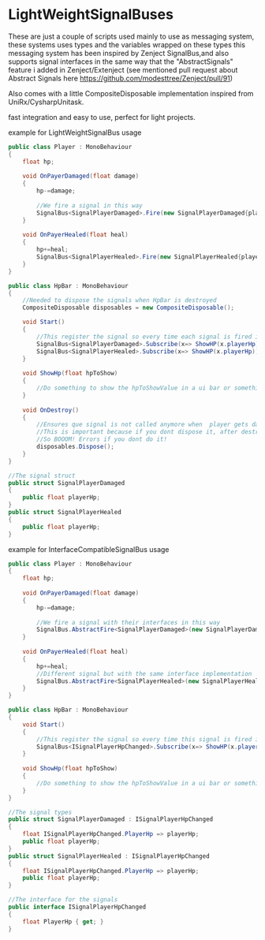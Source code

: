 # LightWeightSignalBuses
These are just a couple of scripts used mainly to use as messaging system, these systems uses types and the variables wrapped on these types
this messaging system has been inspired by Zenject SignalBus,and also supports signal interfaces in the same way that the "AbstractSignals" feature i added in Zenject/Extenject (see mentioned pull request about Abstract Signals here https://github.com/modesttree/Zenject/pull/91)

Also comes with a little CompositeDisposable implementation inspired from UniRx/CysharpUnitask.

fast integration and easy to use, perfect for light projects.



example for LightWeightSignalBus usage
```csharp
public class Player : MonoBehaviour
{
    float hp;
  
    void OnPayerDamaged(float damage)
    {
        hp-=damage;
    
        //We fire a signal in this way
        SignalBus<SignalPlayerDamaged>.Fire(new SignalPlayerDamaged{playerHp = hp});
    }
    
    void OnPayerHealed(float heal)
    {
        hp+=heal;
        SignalBus<SignalPlayerHealed>.Fire(new SignalPlayerHealed{playerHp = hp});
    }
}

public class HpBar : MonoBehaviour
{
    //Needed to dispose the signals when HpBar is destroyed
    CompositeDisposable disposables = new CompositeDisposable();

    void Start()
    {
        //This register the signal so every time each signal is fired it calls ShowHP with its data
        SignalBus<SignalPlayerDamaged>.Subscribe(x=> ShowHP(x.playerHp)).AddTo(disposables);
        SignalBus<SignalPlayerHealed>.Subscribe(x=> ShowHP(x.playerHp)).AddTo(disposables);
    }
  
    void ShowHp(float hpToShow)
    {
        //Do something to show the hpToShowValue in a ui bar or something
    }
    
    void OnDestroy()
    {
        //Ensures que signal is not called anymore when  player gets damage, when the HpBar is destroyed
        //This is important because if you dont dispose it, after destroying the HpBar, the signal will try to call ShowHP of the Destroyed HpBar
        //So BOOOM! Errors if you dont do it!
        disposables.Dispose();
    }
}

//The signal struct
public struct SignalPlayerDamaged
{
    public float playerHp;
}
public struct SignalPlayerHealed
{
    public float playerHp;
}
```


example for InterfaceCompatibleSignalBus usage
```csharp
public class Player : MonoBehaviour
{
    float hp;
  
    void OnPayerDamaged(float damage)
    {
        hp-=damage;
    
        //We fire a signal with their interfaces in this way
        SignalBus.AbstractFire<SignalPlayerDamaged>(new SignalPlayerDamaged{playerHp = hp});
    }
    
    void OnPayerHealed(float heal)
    {
        hp+=heal;
        //Different signal but with the same interface implementation
        SignalBus.AbstractFire<SignalPlayerHealed>(new SignalPlayerHealed{playerHp = hp});
    }
}

public class HpBar : MonoBehaviour
{
    void Start()
    {
        //This register the signal so every time this signal is fired it calls ShowHP with its data;
        SignalBus<ISignalPlayerHpChanged>.Subscribe(x=> ShowHP(x.playerHp))
    }
  
    void ShowHp(float hpToShow)
    {
        //Do something to show the hpToShowValue in a ui bar or something
    }
}

//The signal types
public struct SignalPlayerDamaged : ISignalPlayerHpChanged
{
    float ISignalPlayerHpChanged.PlayerHp => playerHp;
    public float playerHp;
}
public struct SignalPlayerHealed : ISignalPlayerHpChanged
{
    float ISignalPlayerHpChanged.PlayerHp => playerHp;
    public float playerHp;
}

//The interface for the signals
public interface ISignalPlayerHpChanged
{
    float PlayerHp { get; }
}
```
